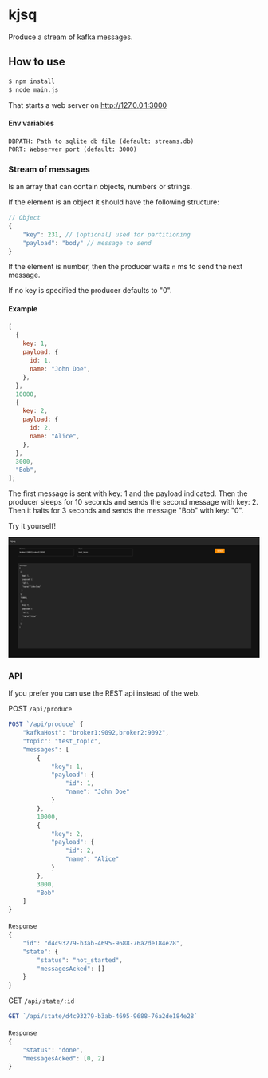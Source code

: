 # kjsq

Produce a stream of kafka messages.

## How to use

```bash
$ npm install
$ node main.js
```

That starts a web server on http://127.0.0.1:3000

#### Env variables

```
DBPATH: Path to sqlite db file (default: streams.db)
PORT: Webserver port (default: 3000)
```

### Stream of messages

Is an array that can contain objects, numbers or strings.

If the element is an object it should have the following structure:

```js
// Object
{
    "key": 231, // [optional] used for partitioning
    "payload": "body" // message to send
}
```

If the element is number, then the producer waits `n` ms to send the next message.

If no key is specified the producer defaults to "0".

#### Example

```js
[
  {
    key: 1,
    payload: {
      id: 1,
      name: "John Doe",
    },
  },
  10000,
  {
    key: 2,
    payload: {
      id: 2,
      name: "Alice",
    },
  },
  3000,
  "Bob",
];
```

The first message is sent with key: 1 and the payload indicated. Then the producer sleeps for 10 seconds and sends the second message with key: 2. Then it halts for 3 seconds and sends the message "Bob" with key: "0".

Try it yourself!

![](img/screenshots/test.png)

### API

If you prefer you can use the REST api instead of the web.

POST `/api/produce`

```js
POST `/api/produce` {
    "kafkaHost": "broker1:9092,broker2:9092",
    "topic": "test_topic",
    "messages": [
        {
            "key": 1,
            "payload": {
                "id": 1,
                "name": "John Doe"
            }
        },
        10000,
        {
            "key": 2,
            "payload": {
                "id": 2,
                "name": "Alice"
            }
        },
        3000,
        "Bob"
    ]
}

Response
{
    "id": "d4c93279-b3ab-4695-9688-76a2de184e28",
    "state": {
        "status": "not_started",
        "messagesAcked": []
    }
}
```

GET `/api/state/:id`

```js
GET `/api/state/d4c93279-b3ab-4695-9688-76a2de184e28`

Response
{
    "status": "done",
    "messagesAcked": [0, 2]
}
```
